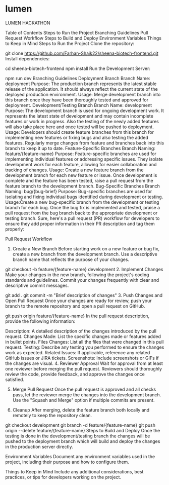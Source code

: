 # lumen
LUMEN HACKATHON

Table of Contents
Steps to Run the Project
Branching Guidelines
Pull Request Workflow
Steps to Build and Deploy
Environment Variables
Things to Keep in Mind
Steps to Run the Project
Clone the repository:

git clone https://github.com/Farhan-Shaik22/sheena-biotech-frontend.git
Install dependencies:

cd sheena-biotech-frontend
npm install
Run the Development Server:

npm run dev
Branching Guidelines
Deployment Branch
Branch Name: deployment
Purpose: The production branch represents the latest stable release of the application. It should always reflect the current state of the deployed production environment.
Usage: Merge development branch into this branch once they have been thoroughly tested and approved for deployment.
Development/Testing Branch
Branch Name: development
Purpose: The development branch is used for ongoing development work. It represents the latest state of development and may contain incomplete features or work in progress. Also the testing of the newly added features will also take place here and once tested will be pushed to deployment.
Usage: Developers should create feature branches from this branch for implementing new features or fixing bugs and also testing the added features. Regularly merge changes from feature and branches back into this branch to keep it up to date.
Feature-Specific Branches
Branch Naming: feature/{feature-name}
Purpose: Feature-specific branches are used for implementing individual features or addressing specific issues. They isolate development work for each feature, allowing for easier collaboration and tracking of changes.
Usage: Create a new feature branch from the development branch for each new feature or issue. Once development is complete and the feature has been tested, raise a pull request from the feature branch to the development branch.
Bug-Specific Branches
Branch Naming: bug/{bug-brief}
Purpose: Bug-specific branches are used for isolating and fixing individual bugs identified during development or testing.
Usage:Create a new bug-specific branch from the development or testing branch for each bug. Once the bug fix is implemented and tested, praise a pull request from the bug branch back to the appropriate development or testing branch.
Sure, here's a pull request (PR) workflow for developers to ensure they add proper information in their PR description and tag them properly:

Pull Request Workflow
1. Create a New Branch
Before starting work on a new feature or bug fix, create a new branch from the development branch. Use a descriptive branch name that reflects the purpose of your changes.

git checkout -b feature/{feature-name} development
2. Implement Changes
Make your changes in the new branch, following the project's coding standards and guidelines. Commit your changes frequently with clear and descriptive commit messages.

git add .
git commit -m "Brief description of changes"
3. Push Changes and Open Pull Request
Once your changes are ready for review, push your branch to the remote repository and open a pull request on GitHub.

git push origin feature/{feature-name}
In the pull request description, provide the following information:

Description: A detailed description of the changes introduced by the pull request.
Changes Made: List the specific changes made or features added in bullet points.
Files Changes: List all the files that were changed in this pull request.
Testing: Describe any testing you performed to ensure the changes work as expected.
Related Issues: If applicable, reference any related GitHub issues or JIRA tickets.
Screenshots: Include screenshots or GIFs if the changes are visual.
4. Reviewer Approval
Wait for approval from at least one reviewer before merging the pull request. Reviewers should thoroughly review the code, provide feedback, and approve the changes once satisfied.

5. Merge Pull Request
Once the pull request is approved and all checks pass, let the reviewer merge the changes into the development branch. Use the "Squash and Merge" option if multiple commits are present.

6. Cleanup
After merging, delete the feature branch both locally and remotely to keep the repository clean.

git checkout development
git branch -d feature/{feature-name}
git push origin --delete feature/{feature-name}
Steps to Build and Deploy
Once the testing is done in the development/testing branch the changes will be pushed to the deployment branch which will build and deploy the changes in the production server directly.

Environment Variables
Document any environment variables used in the project, including their purpose and how to configure them.

Things to Keep in Mind
Include any additional considerations, best practices, or tips for developers working on the project.
